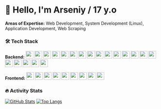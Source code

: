 # 👋 Hello, I'm Arseniy / 17 y.o

**Areas of Expertise:** Web Development, System Development (Linux), Application Development, Web Scraping

### 🛠️ Tech Stack

**Backend:**
  <img src="https://img.shields.io/badge/C%23-239120?logo=c-sharp&logoColor=white" height="25">
  <img src="https://img.shields.io/badge/PHP-777BB4?logo=php&logoColor=white" height="25">
  <img src="https://img.shields.io/badge/C%2B%2B-00599C?logo=c%2B%2B&logoColor=white" height="25">
  <img src="https://img.shields.io/badge/Python-3776AB?logo=python&logoColor=white" height="25">
  <img src="https://img.shields.io/badge/GNU%20Bash-4EAA25?logo=gnu-bash&logoColor=white" height="25">
  <img src="https://img.shields.io/badge/.NET-512BD4?logo=.net&logoColor=white" height="25"> 
  <img src="https://img.shields.io/badge/ASP.NET_MVC-5C2D91?logo=.net&logoColor=white" height="25">
  <img src="https://img.shields.io/badge/Razor_Pages-512BD4?logo=.net&logoColor=white" height="25">
  <img src="https://img.shields.io/badge/REST_API-FF6C37?logo=postman&logoColor=white" height="25">
  <img src="https://img.shields.io/badge/EF_Core-512BD4?logo=.net&logoColor=white" height="25">
  <img src="https://img.shields.io/badge/Symfony-000000?logo=symfony&logoColor=white" height="25">
  <img src="https://img.shields.io/badge/Doctrine-000000?logo=doctrine&logoColor=white" height="25">
  <img src="https://img.shields.io/badge/Qt-41CD52?logo=qt&logoColor=white" height="25">
  <img src="https://img.shields.io/badge/CMake-064F8C?logo=cmake&logoColor=white" height="25">
  <img src="https://img.shields.io/badge/ODB-000000?logo=odb&logoColor=white" height="25">
  <img src="https://img.shields.io/badge/BeautifulSoup4-000000?logo=python&logoColor=white" height="25">
  <img src="https://img.shields.io/badge/PostgreSQL-4169E1?logo=postgresql&logoColor=white" height="25">
  <img src="https://img.shields.io/badge/Docker-2496ED?logo=docker&logoColor=white" height="25">
  <img src="https://img.shields.io/badge/Nginx-009639?logo=nginx&logoColor=white" height="25">
  <img src="https://img.shields.io/badge/Linux-FCC624?logo=linux&logoColor=black" height="25">

**Frontend:**
  <img src="https://img.shields.io/badge/JavaScript-F7DF1E?logo=javascript&logoColor=black" height="25">
  <img src="https://img.shields.io/badge/TypeScript-3178C6?logo=typescript&logoColor=white" height="25">
  <img src="https://img.shields.io/badge/React-61DAFB?logo=react&logoColor=black" height="25">
  <img src="https://img.shields.io/badge/HTML5-E34F26?logo=html5&logoColor=white" height="25">
  <img src="https://img.shields.io/badge/CSS3-1572B6?logo=css3&logoColor=white" height="25">
  <img src="https://img.shields.io/badge/Tailwind_CSS-06B6D4?logo=tailwind-css&logoColor=white" height="25">
  <img src="https://img.shields.io/badge/Bootstrap-7952B3?logo=bootstrap&logoColor=white" height="25">
  <img src="https://img.shields.io/badge/Twig-000000?logo=twig&logoColor=white" height="25">
  <img src="https://img.shields.io/badge/Razor-512BD4?logo=.net&logoColor=white" height="25">

### 🔥 Activity Stats

[![GitHub Stats](https://github-readme-stats.vercel.app/api?username=senyich&show_icons=true&theme=radical)](https://github.com/senyich)
[![Top Langs](https://github-readme-stats.vercel.app/api/top-langs/?username=senyich&layout=compact&theme=radical)](https://github.com/senyich)
